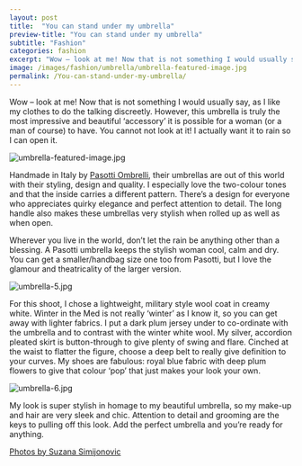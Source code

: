 ```yaml
---
layout: post
title:  "You can stand under my umbrella"
preview-title: "You can stand under my umbrella"
subtitle: "Fashion"
categories: fashion
excerpt: "Wow – look at me! Now that is not something I would usually say, as I like my clothes to do the talking discreetly. However, this umbrella is truly the most impressive and beautiful ‘accessory’" 
image: /images/fashion/umbrella/umbrella-featured-image.jpg
permalink: /You-can-stand-under-my-umbrella/
---
```

Wow – look at me! Now that is not something I would usually say, as I like my clothes to do the talking discreetly. However, this umbrella is truly the most impressive and beautiful ‘accessory’ it is possible for a woman (or a man of course) to have. You cannot not look at it! I actually want it to rain so I can open it.

<img src="{{ '/images/fashion/umbrella/umbrella-featured-image.jpg' | prepend: SourceUrl }}" alt="umbrella-featured-image.jpg">

Handmade in Italy by <a href="https://www.pasottiombrelli.com/" target="_blank">Pasotti Ombrelli</a>, their umbrellas are out of this world with their styling, design and quality. I especially love the two-colour tones and that the inside carries a different pattern. There’s a design for everyone who appreciates quirky elegance and perfect attention to detail. The long handle also makes these umbrellas very stylish when rolled up as well as when open.

<div class="row no-gutters">
    <div class="col-md-6 col-sm-12">
        <div class="post-left-image" style="background: url(../images/fashion/umbrella/umbrella-1.jpg) no-repeat; background-size: cover; margin-right: 0.5rem; max-height: 630px !important"></div>
    </div>
    <div class="col-md-6 col-sm-12">
        <div class="post-right-image" style="background: url(../images/fashion//umbrella/umbrella-2.jpg) no-repeat; background-size: cover; margin-left: 0.5rem; max-height: 630px !important"></div>
    </div>
</div>

Wherever you live in the world, don’t let the rain be anything other than a blessing. A Pasotti umbrella keeps the stylish woman cool, calm and dry. You can get a smaller/handbag size one too from Pasotti, but I love the glamour and theatricality of the larger version. 

<img src="{{ '/images/fashion/umbrella/umbrella-5.jpg' | prepend: SourceUrl }}" alt="umbrella-5.jpg">

For this shoot, I chose a lightweight, military style wool coat in creamy white. Winter in the Med is not really ‘winter’ as I know it, so you can get away with lighter fabrics. I put a dark plum jersey under to co-ordinate with the umbrella and to contrast with the winter white wool. My silver, accordion pleated skirt is button-through to give plenty of swing and flare. Cinched at the waist to flatter the figure, choose a deep belt to really give definition to your curves. My shoes are fabulous: royal blue fabric with deep plum flowers to give that colour ‘pop’ that just makes your look your own.

<div class="row no-gutters">
    <div class="col-md-6 col-sm-12">
        <div class="post-left-image" style="background: url(../images/fashion/umbrella/umbrella-8.jpg) no-repeat; background-size: cover; margin-right: 0.5rem; max-height: 630px !important"></div>
    </div>
    <div class="col-md-6 col-sm-12">
        <div class="post-right-image" style="background: url(../images/fashion//umbrella/umbrella-3.jpg) no-repeat; background-size: cover; margin-left: 0.5rem; max-height: 630px !important"></div>
    </div>
</div>

<img src="{{ '/images/fashion/umbrella/umbrella-6.jpg' | prepend: SourceUrl }}" alt="umbrella-6.jpg">

My look is super stylish in homage to my beautiful umbrella, so my make-up and hair are very sleek and chic. Attention to detail and grooming are the keys to pulling off this look. Add the perfect umbrella and you’re ready for anything.

<div class="row no-gutters">
    <div class="col-md-6 col-sm-12">
        <div class="post-left-image" style="background: url(../images/fashion/umbrella/umbrella-4.jpg) no-repeat; background-size: cover; margin-right: 0.5rem; max-height: 630px !important"></div>
    </div>
    <div class="col-md-6 col-sm-12">
        <div class="post-right-image" style="background: url(../images/fashion//umbrella/umbrella-7.jpg) no-repeat; background-size: cover; margin-left: 0.5rem; max-height: 630px !important"></div>
    </div>
</div>

<a href="https://www.instagram.com/simisu__/" target="_blank">Photos by Suzana Simijonovic</a>